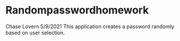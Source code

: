 # Randompasswordhomework
Chase Lovern
5/9/2021
This application creates a password randomly based on user selection.

